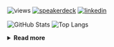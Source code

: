 ![views](https://komarev.com/ghpvc/?username=chck&color=blueviolet)
[![speakerdeck](https://img.shields.io/badge/Speaker_Deck-chck-8a2be2?style=flat-square&logo=speaker-deck)](https://speakerdeck.com/chck)
[![linkedin](https://img.shields.io/badge/LinkedIn-chck-8a2be2?style=flat-square&logo=linkedin)](https://www.linkedin.com/in/chck/)

<p align="left"> 
  <img alt="GitHub Stats" align="center" height="150" src="https://github-readme-stats-nine-umber-51.vercel.app/api?username=chck&count_private=true&show_icons=true&hide_title=true&theme=buefy" />
  <img alt="Top Langs" align="center" height="150" src="https://github-readme-stats-nine-umber-51.vercel.app/api/top-langs/?username=chck&layout=compact&count_private=true&show_icons=true&hide_title=true&theme=buefy" />
</p>

<details>
  <summary><b>Read more</b></summary>
  <br>

  <!--START_SECTION:waka-->
**🐱 My GitHub Data** 

> 📦 82.6 kB Used in GitHub's Storage 
 > 
> 🏆 452 Contributions in the Year 2024
 > 
> 💼 Opted to Hire
 > 
> 📜 133 Public Repositories 
 > 
> 🔑 22 Private Repositories 
 > 
**I'm a Night 🦉** 

```text
🌞 Morning                859 commits         ███░░░░░░░░░░░░░░░░░░░░░░   13.22 % 
🌆 Daytime                2071 commits        ████████░░░░░░░░░░░░░░░░░   31.86 % 
🌃 Evening                1890 commits        ███████░░░░░░░░░░░░░░░░░░   29.08 % 
🌙 Night                  1680 commits        ██████░░░░░░░░░░░░░░░░░░░   25.85 % 
```
📅 **I'm Most Productive on Thursday** 

```text
Monday                   1289 commits        █████░░░░░░░░░░░░░░░░░░░░   19.83 % 
Tuesday                  1009 commits        ████░░░░░░░░░░░░░░░░░░░░░   15.52 % 
Wednesday                1087 commits        ████░░░░░░░░░░░░░░░░░░░░░   16.72 % 
Thursday                 1512 commits        ██████░░░░░░░░░░░░░░░░░░░   23.26 % 
Friday                   661 commits         ███░░░░░░░░░░░░░░░░░░░░░░   10.17 % 
Saturday                 382 commits         █░░░░░░░░░░░░░░░░░░░░░░░░   05.88 % 
Sunday                   560 commits         ██░░░░░░░░░░░░░░░░░░░░░░░   08.62 % 
```


📊 **This Week I Spent My Time On** 

```text
💬 Programming Languages: 
Markdown                 1 hr 15 mins        █████████░░░░░░░░░░░░░░░░   35.35 % 
Bash                     57 mins             ███████░░░░░░░░░░░░░░░░░░   26.94 % 
Makefile                 33 mins             ████░░░░░░░░░░░░░░░░░░░░░   15.80 % 
YAML                     16 mins             ██░░░░░░░░░░░░░░░░░░░░░░░   07.63 % 
JSON                     9 mins              █░░░░░░░░░░░░░░░░░░░░░░░░   04.54 % 

🔥 Editors: 
Neovim                   3 hrs 33 mins       █████████████████████████   100.00 % 
```

**I Mostly Code in Python** 

```text
Python                   45 repos            █████████░░░░░░░░░░░░░░░░   34.88 % 
Jupyter Notebook         19 repos            ████░░░░░░░░░░░░░░░░░░░░░   14.73 % 
Rust                     7 repos             █░░░░░░░░░░░░░░░░░░░░░░░░   05.43 % 
TypeScript               4 repos             █░░░░░░░░░░░░░░░░░░░░░░░░   03.10 % 
Astro                    1 repo              ░░░░░░░░░░░░░░░░░░░░░░░░░   00.78 % 
```



**Timeline**

![Lines of Code chart](https://raw.githubusercontent.com/chck/chck/main/assets/bar_graph.png)


 Last Updated on 2024-07-07 01:44 UTC
<!--END_SECTION:waka-->
</details>

